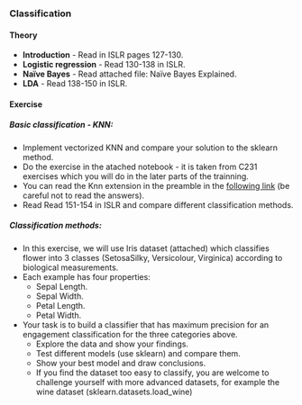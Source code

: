 ### Classification
#### Theory
 - **Introduction** - Read in ISLR pages 127-130.
 - **Logistic regression** - Read 130-138 in ISLR.
 - **Naïve Bayes** - Read attached file:  Naïve Bayes Explained.
 - **LDA** - Read 138-150 in ISLR.
#### Exercise

##### Basic classification - KNN:
 - Implement vectorized KNN and compare your solution to the sklearn method.
 - Do the exercise in the atached notebook - it is taken from C231 exercises which you will do in the later parts of the trainning.
 - You can read the Knn extension in the preamble in the [following link](https://kevinzakka.github.io/2016/07/13/k-nearest-neighbor/)
  (be careful not to read  the answers).
 - Read Read 151-154 in ISLR and compare different classification methods.  

##### Classification methods:

 - In this exercise, we will use Iris dataset (attached) which classifies flower into 3 classes (SetosaSilky, Versicolour, Virginica) according to biological measurements.
 - Each example has four properties:
    - Sepal Length.
    - Sepal Width.
    - Petal Length.
    - Petal Width.
 - Your task is to build a classifier that has maximum precision for an engagement classification for the three categories above.
    - Explore the data and show your findings.
    - Test different models (use sklearn) and compare them.
    - Show your best model and draw conclusions.
    - If you find the dataset too easy to classify, you are welcome to challenge yourself with more advanced datasets, for example the wine dataset (sklearn.datasets.load_wine)
